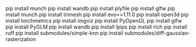 pip install munch
pip install wandb
pip install plyfile
pip install glfw
pip install munch
pip install trimesh
pip install evo==1.11.0
pip install open3d
pip install torchmetrics
pip install imgviz
pip install PyOpenGL
pip install glfw
pip install PyGLM
pip install wandb
pip install lpips
pip install rich
pip install ruff
pip install submodules/simple-knn
pip install submodules/diff-gaussian-rasterization